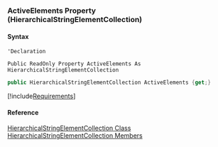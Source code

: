 ﻿### ActiveElements Property (HierarchicalStringElementCollection)

#### Syntax

```vbnet
'Declaration

Public ReadOnly Property ActiveElements As HierarchicalStringElementCollection
```

```csharp
public HierarchicalStringElementCollection ActiveElements {get;}
```

[!include[Requirements](../partials/requirements.md)]

#### Reference

[HierarchicalStringElementCollection Class](fcSDK~FChoice.Foundation.Clarify.DataObjects.HierarchicalStringElementCollection.md)  
[HierarchicalStringElementCollection Members](fcSDK~FChoice.Foundation.Clarify.DataObjects.HierarchicalStringElementCollection_members.md)